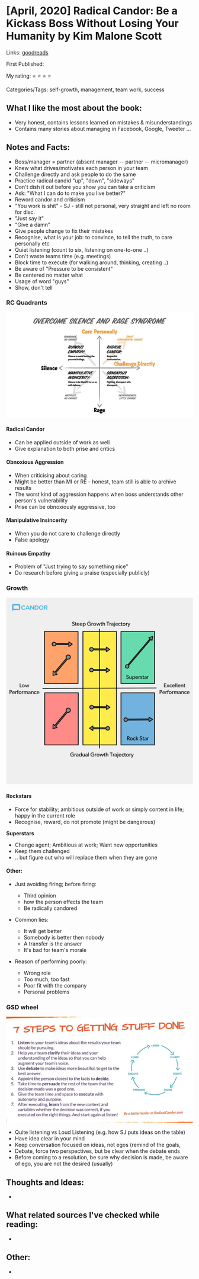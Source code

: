 # \[April, 2020\] Radical Candor: Be a Kickass Boss Without Losing Your Humanity by Kim Malone Scott

Links: [goodreads](https://www.goodreads.com/book/show/29939161-radical-candor?ac=1&from_search=true&qid=Ay9Ug2CHK0&rank=3)

First Published:

My rating: ⭐ ⭐ ⭐ ⭐ 

Categories/Tags: self-growth, management, team work, success 

## What I like the most about the book:

* Very honest, contains lessons learned on mistakes & misunderstandings
* Contains many stories about managing in Facebook, Google, Tweeter ... 

## Notes and Facts:

* Boss/manager = partner \(absent manager -- partner -- micromanager\)
* Knew what drives/motivates each person in your team 
* Challenge directly and ask people to do the same 
* Practice radical candid "up", "down", "sideways"
* Don't dish it out before you show you can take a criticism 
* Ask: "What I can do to make you live better?"
* Reword candor and criticism 
* "You work is shit" - SJ - still not personal, very straight and left no room for disc.
* "Just say it" 
* "Give a damn"
* Give people change to fix their mistakes 
* Recognise, what is your job: to convince, to tell the truth, to care personally etc 
* Quiet listening \(count to six, listening on one-to-one ..\) 
* Don't waste teams time \(e.g. meetings\)
* Block time to execute \(for walking around, thinking, creating ..\) 
* Be aware of "Pressure to be consistent"
* Be centered no matter what
* Usage of word "guys"
* Show, don't tell 

### RC Quadrants

![RC Quadrants](../.gitbook/assets/0-1.jpeg)

#### Radical Candor

* Can be applied outside of work as well 
* Give explanation to both prise and critics

#### Obnoxious Aggression

* When criticising about caring
* Might be better than MI or RE - honest, team still is able to archive results 
* The worst kind of aggression happens when boss understands other person's vulnerability 
* Prise can be obnoxiously aggressive, too 

#### Manipulative Insincerity 

* When you do not care to challenge directly 
* False apology 

#### Ruinous Empathy 

* Problem of "Just trying to say something nice"
* Do research before giving a praise \(especially publicly\) 

### Growth  

![Growth Trajectory vs Performance](../.gitbook/assets/1_uccbfn4ywmfcrnmrgl_4wq.jpeg)

####  Rockstars

* Force for stability; ambitious outside of work or simply content in life; happy in the current role
* Recognise, reward, do not promote \(might be dangerous\) 

**Superstars** 

* Change agent; Ambitious at work; Want new opportunities
* Keep them challenged 
* .. but figure out who will replace them when they are gone 

#### Other:

* Just avoiding firing; before firing: 
  * Third opinion 
  * how the person effects the team
  * Be radically candored
* Common lies: 
  * It will get better
  * Somebody is better then nobody 
  * A transfer is the answer 
  * It's bad for team's morale 
* Reason of performing poorly: 

  * Wrong role
  * Too much, too fast 
  * Poor fit with the company 
  * Personal problems

### GSD wheel 

![](../.gitbook/assets/drzx4owwsaa6tum.jpg)

* Quite listening vs Loud Listening \(e.g. how SJ puts ideas on the table\) 
* Have idea clear in your mind 
* Keep conversation focused on ideas, not egos \(remind of the goals, 
* Debate, force two perspectives, but be clear when the debate ends
* Before coming to a resolution, be sure why decision is made, be aware of ego, you are not the desired \(usually\) 







## Thoughts and Ideas:

-

## What related sources I've checked while reading:

-

## Other:

-

